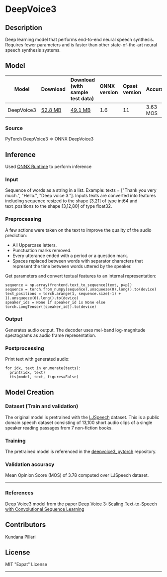 # DeepVoice3

## Description
Deep learning model that performs end-to-end neural speech synthesis. Requires fewer parameters and is faster than other state-of-the-art neural speech synthesis systems.

## Model

|Model        |Download  | Download (with sample test data)|ONNX version|Opset version|Accuracy|
|-------------|:--------------|:--------------|:--------------|:--------------|:--------------|
|DeepVoice3      | [52.8 MB](audio/deepvoice3/model/deepvoice3-11.onnx) | [49.1 MB](audio/deepvoice3/model/deepvoice3-11.tar.gz) |1.6| 11|3.63 MOS|

### Source
PyTorch DeepVoice3 => ONNX DeepVoice3

## Inference
Used [ONNX Runtime](https://github.com/microsoft/onnxruntime) to perform inference

### Input
Sequence of words as a string in a list. Example: texts = ["Thank you very much.", "Hello.", "Deep voice 3."]. Inputs texts are converted into features including sequence resized to the shape [3,21] of type int64 and text_positions to the shape [3,12,80] of type float32. 

### Preprocessing
A few actions were taken on the text to improve the quality of the audio prediction:
* All Uppercase letters.
* Punctuation marks removed.
* Every utterance ended with a period or a question mark.
* Spaces replaced between words with separator characters that represent the time between words uttered by the speaker.

Get parameters and convert textual features to an internal representation:
``` 
sequence = np.array(frontend.text_to_sequence(text, p=p))
sequence = torch.from_numpy(sequence).unsqueeze(0).long().to(device)
text_positions = torch.arange(1, sequence.size(-1) + 1).unsqueeze(0).long().to(device)
speaker_ids = None if speaker_id is None else torch.LongTensor([speaker_id]).to(device)
```

### Output
Generates audio output. The decoder uses mel-band log-magnitude spectograms as audio frame representation.

### Postprocessing
Print text with generated audio:
```
for idx, text in enumerate(texts):
  print(idx, text)
  tts(model, text, figures=False)
```

## Model Creation

### Dataset (Train and validation)
The original model is pretrained with the [LJSpeech](https://keithito.com/LJ-Speech-Dataset/) dataset. This is a public domain speech dataset consisting of 13,100 short audio clips of a single speaker reading passages from 7 non-fiction books.

### Training
The pretrained model is referenced in the [deepvoice3_pytorch](https://github.com/r9y9/deepvoice3_pytorch) repository. 

### Validation accuracy
Mean Opinion Score (MOS) of 3.78 computed over LJSpeech dataset.
<hr>

### References
Deep Voice3 model from the paper [Deep Voice 3: Scaling Text-to-Speech with Convolutional Sequence Learning](https://arxiv.org/abs/1710.07654)

## Contributors
Kundana Pillari 

## License
MIT "Expat" License 
<hr>
